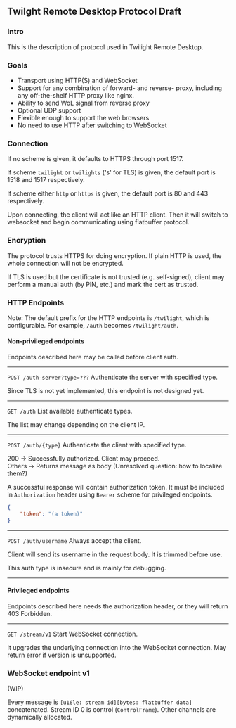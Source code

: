 ## Twilght Remote Desktop Protocol Draft

### Intro
This is the description of protocol used in Twilight Remote Desktop.

### Goals
 * Transport using HTTP(S) and WebSocket
 * Support for any combination of forward- and reverse- proxy,
including any off-the-shelf HTTP proxy like nginx.
 * Ability to send WoL signal from reverse proxy
 * Optional UDP support
 * Flexible enough to support the web browsers
 * No need to use HTTP after switching to WebSocket

### Connection
If no scheme is given, it defaults to HTTPS through port 1517.

If scheme `twilight` or `twilights` ('s' for TLS) is given, the default port is
1518 and 1517 respectively.

If scheme either `http` or `https` is given, the default port is 80 and 443
respectively.

Upon connecting, the client will act like an HTTP client.
Then it will switch to websocket and begin communicating using
flatbuffer protocol.

### Encryption
The protocol trusts HTTPS for doing encryption.
If plain HTTP is used, the whole connection will not be encrypted.

If TLS is used but the certificate is not trusted (e.g. self-signed),
client may perform a manual auth (by PIN, etc.) and mark the cert as trusted.

### HTTP Endpoints
Note: The default prefix for the HTTP endpoints is `/twilight`,
which is configurable. For example, `/auth` becomes `/twilight/auth`.

#### Non-privileged endpoints
Endpoints described here may be called before client auth.

---
`POST /auth-server?type=???`
Authenticate the server with specified type.

Since TLS is not yet implemented, this endpoint is not designed yet.

---
`GET /auth`
List available authenticate types.

The list may change depending on the client IP.

---
`POST /auth/{type}`
Authenticate the client with specified type.

200 &rarr; Successfully authorized. Client may proceed.  
Others &rarr; Returns message as body (Unresolved question: how to localize them?)

A successful response will contain authorization token.
It must be included in `Authorization` header using `Bearer` scheme for privileged endpoints.

```json
{
    "token": "(a token)"
}
```

---
`POST /auth/username`
Always accept the client.

Client will send its username in the request body.
It is trimmed before use.

This auth type is insecure and is mainly for debugging.

---

#### Privileged endpoints
Endpoints described here needs the authorization header,
or they will return 403 Forbidden.

---
`GET /stream/v1`
Start WebSocket connection.

It upgrades the underlying connection into the WebSocket connection.
May return error if version is unsupported.


### WebSocket endpoint v1
(WIP)

Every message is `[u16le: stream id][bytes: flatbuffer data]` concatenated.
Stream ID 0 is control (`ControlFrame`).
Other channels are dynamically allocated.

